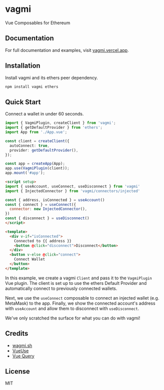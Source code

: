 # vagmi

Vue Composables for Ethereum

## Documentation

For full documentation and examples, visit [vagmi.vercel.app](https://vagmi.vercel.app).

## Installation

Install vagmi and its ethers peer dependency.

```bash
npm install vagmi ethers
```

## Quick Start

Connect a wallet in under 60 seconds.

```ts
import { VagmiPlugin, createClient } from 'vagmi';
import { getDefaultProvider } from 'ethers';
import App from './App.vue';

const client = createClient({
  autoConnect: true,
  provider: getDefaultProvider(),
});

const app = createApp(App);
app.use(VagmiPlugin(client));
app.mount('#app');
```

```html
<script setup>
import { useAccount, useConnect, useDisconnect } from 'vagmi'
import { InjectedConnector } from 'vagmi/connectors/injected'

const { address, isConnected } = useAccount()
const { connect } = useConnect({
  connector: new InjectedConnector(),
})
const { disconnect } = useDisconnect()
</script>

<template>
  <div v-if="isConnected">
    Connected to {{ address }}
    <button @click="disconnect">Disconnect</button>
  </div>
  <button v-else @click="connect">
    Connect Wallet
  </button>
</template>
```

In this example, we create a vagmi `Client` and pass it to the `VagmiPlugin` Vue plugin. The client is set up to use the ethers Default Provider and automatically connect to previously connected wallets.

Next, we use the `useConnect` composable to connect an injected wallet (e.g. MetaMask) to the app. Finally, we show the connected account's address with `useAccount` and allow them to disconnect with `useDisconnect`.

We've only scratched the surface for what you can do with vagmi!

## Credits

- [wagmi.sh](https://wagmi.sh/)
- [VueUse](https://vueuse.org/)
- [Vue Query](https://vue-query.vercel.app/)

## License

MIT
